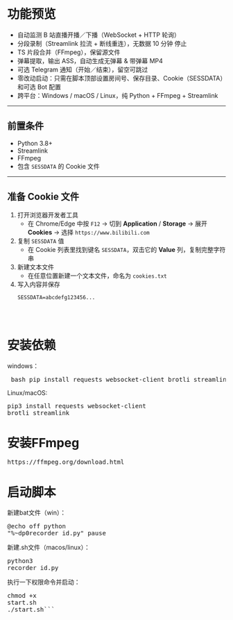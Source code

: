 # 功能预览

- 自动监测 B 站直播开播／下播（WebSocket + HTTP 轮询）  
- 分段录制（Streamlink 拉流 + 断线重连），无数据 10 分钟 停止  
- TS 片段合并（FFmpeg），保留源文件  
- 弹幕提取，输出 ASS，自动生成无弹幕 & 带弹幕 MP4  
- 可选 Telegram 通知（开始／结束），留空可跳过  
- 零改动启动：只需在脚本顶部设置房间号、保存目录、Cookie（SESSDATA）和可选 Bot 配置  
- 跨平台：Windows / macOS / Linux，纯 Python + FFmpeg + Streamlink

---

## 前置条件

- Python 3.8+  
- Streamlink  
- FFmpeg  
- 包含 `SESSDATA` 的 Cookie 文件

---

## 准备 Cookie 文件

1. 打开浏览器开发者工具  
   - 在 Chrome/Edge 中按 `F12` → 切到 **Application** / **Storage** → 展开 **Cookies** → 选择 `https://www.bilibili.com`  
2. 复制 `SESSDATA` 值  
   - 在 Cookie 列表里找到键名 `SESSDATA`，双击它的 **Value** 列，复制完整字符串  
3. 新建文本文件  
   - 在任意位置新建一个文本文件，命名为 `cookies.txt`  
4. 写入内容并保存  
   ```text
   SESSDATA=abcdefg123456...

      
      
# 安装依赖
windows：
  <pre markdown> bash pip install requests websocket-client brotli streamlink  </pre>
 

Linux/macOS:
      <pre markdown>pip3 install requests websocket-client brotli streamlink</pre>  
     
# 安装FFmpeg
 <pre markdown>https://ffmpeg.org/download.html</pre>  

# 启动脚本
新建bat文件（win）：
      <pre markdown>@echo off
      python "%~dp0recorder_id.py"
      pause
      </pre>

新建.sh文件（macos/linux）：
        <pre markdown>python3 recorder_id.py</pre>
        执行一下权限命令并启动：<pre markdown>chmod +x start.sh<br/>./start.sh```</pre>
